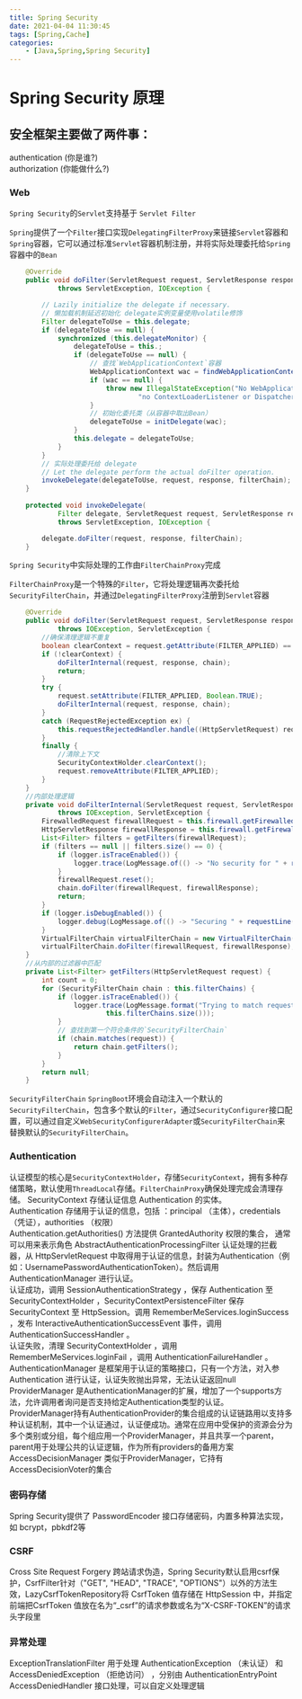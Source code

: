 ```yaml
---
title: Spring Security
date: 2021-04-04 11:30:45
tags: [Spring,Cache]
categories:
    - [Java,Spring,Spring Security]
---
```

Spring Security 原理
===
## 安全框架主要做了两件事：
authentication (你是谁?)  
authorization (你能做什么?)

### Web
`Spring Security`的`Servlet`支持基于 `Servlet Filter`

`Spring`提供了一个`Filter`接口实现`DelegatingFilterProxy`来链接`Servlet`容器和`Spring`容器，它可以通过标准`Servlet`容器机制注册，并将实际处理委托给`Spring`容器中的`Bean`
```java
	@Override
	public void doFilter(ServletRequest request, ServletResponse response, FilterChain filterChain)
			throws ServletException, IOException {

		// Lazily initialize the delegate if necessary.
		// 懒加载机制延迟初始化 delegate实例变量使用volatile修饰
		Filter delegateToUse = this.delegate;
		if (delegateToUse == null) {
			synchronized (this.delegateMonitor) {
				delegateToUse = this.;
				if (delegateToUse == null) {
					// 查找`WebApplicationContext`容器
					WebApplicationContext wac = findWebApplicationContext();
					if (wac == null) {
						throw new IllegalStateException("No WebApplicationContext found: " +
								"no ContextLoaderListener or DispatcherServlet registered?");
					}
					// 初始化委托类（从容器中取出Bean）
					delegateToUse = initDelegate(wac);
				}
				this.delegate = delegateToUse;
			}
		}
		// 实际处理委托给 delegate
		// Let the delegate perform the actual doFilter operation.
		invokeDelegate(delegateToUse, request, response, filterChain);
	}
	
	protected void invokeDelegate(
			Filter delegate, ServletRequest request, ServletResponse response, FilterChain filterChain)
			throws ServletException, IOException {

		delegate.doFilter(request, response, filterChain);
	}
```

`Spring Security`中实际处理的工作由`FilterChainProxy`完成

`FilterChainProxy`是一个特殊的`Filter`，它将处理逻辑再次委托给`SecurityFilterChain`，并通过`DelegatingFilterProxy`注册到`Servlet`容器
```java
	@Override
	public void doFilter(ServletRequest request, ServletResponse response, FilterChain chain)
			throws IOException, ServletException {
		//确保清理逻辑不重复
		boolean clearContext = request.getAttribute(FILTER_APPLIED) == null;
		if (!clearContext) {
			doFilterInternal(request, response, chain);
			return;
		}
		try {
			request.setAttribute(FILTER_APPLIED, Boolean.TRUE);
			doFilterInternal(request, response, chain);
		}
		catch (RequestRejectedException ex) {
			this.requestRejectedHandler.handle((HttpServletRequest) request, (HttpServletResponse) response, ex);
		}
		finally {
			//清除上下文
			SecurityContextHolder.clearContext();
			request.removeAttribute(FILTER_APPLIED);
		}
	}
	//内部处理逻辑
	private void doFilterInternal(ServletRequest request, ServletResponse response, FilterChain chain)
			throws IOException, ServletException {
		FirewalledRequest firewallRequest = this.firewall.getFirewalledRequest((HttpServletRequest) request);
		HttpServletResponse firewallResponse = this.firewall.getFirewalledResponse((HttpServletResponse) response);
		List<Filter> filters = getFilters(firewallRequest);
		if (filters == null || filters.size() == 0) {
			if (logger.isTraceEnabled()) {
				logger.trace(LogMessage.of(() -> "No security for " + requestLine(firewallRequest)));
			}
			firewallRequest.reset();
			chain.doFilter(firewallRequest, firewallResponse);
			return;
		}
		if (logger.isDebugEnabled()) {
			logger.debug(LogMessage.of(() -> "Securing " + requestLine(firewallRequest)));
		}
		VirtualFilterChain virtualFilterChain = new VirtualFilterChain(firewallRequest, chain, filters);
		virtualFilterChain.doFilter(firewallRequest, firewallResponse);
	}
    //从内部的过滤器中匹配
	private List<Filter> getFilters(HttpServletRequest request) {
		int count = 0;
		for (SecurityFilterChain chain : this.filterChains) {
			if (logger.isTraceEnabled()) {
				logger.trace(LogMessage.format("Trying to match request against %s (%d/%d)", chain, ++count,
						this.filterChains.size()));
			}
			// 查找到第一个符合条件的`SecurityFilterChain`
			if (chain.matches(request)) {
				return chain.getFilters();
			}
		}
		return null;
	}
```
`SecurityFilterChain`
`SpringBoot`环境会自动注入一个默认的`SecurityFilterChain`，包含多个默认的`Filter`，通过`SecurityConfigurer`接口配置，可以通过自定义`WebSecurityConfigurerAdapter`或`SecurityFilterChain`来替换默认的`SecurityFilterChain`。

### Authentication
认证模型的核心是`SecurityContextHolder`，存储`SecurityContext`，拥有多种存储策略，默认使用`ThreadLocal`存储。`FilterChainProxy`确保处理完成会清理存储。 
 SecurityContext 
存储认证信息 Authentication 的实体。  
 Authentication 
存储用于认证的信息，包括 ：principal （主体），credentials （凭证），authorities （权限）  
  Authentication.getAuthorities() 方法提供 GrantedAuthority 权限的集合， 通常可以用来表示角色
 AbstractAuthenticationProcessingFilter
认证处理的拦截器，从 HttpServletRequest 中取得用于认证的信息，封装为Authentication（例如：UsernamePasswordAuthenticationToken）。然后调用  AuthenticationManager 进行认证。  
  认证成功，调用 SessionAuthenticationStrategy ，保存 Authentication 至 SecurityContextHolder ，SecurityContextPersistenceFilter 保存 SecurityContext 至 HttpSession。调用 RememberMeServices.loginSuccess ，发布 InteractiveAuthenticationSuccessEvent 事件，调用 AuthenticationSuccessHandler 。  
  认证失败，清理 SecurityContextHolder ，调用 RememberMeServices.loginFail ，调用 AuthenticationFailureHandler 。
 AuthenticationManager
是框架用于认证的策略接口，只有一个方法，对入参 Authentication 进行认证，认证失败抛出异常，无法认证返回null
 ProviderManager
是AuthenticationManager的扩展，增加了一个supports方法，允许调用者询问是否支持给定Authentication类型的认证。ProviderManager持有AuthenticationProvider的集合组成的认证链路用以支持多种认证机制，其中一个认证通过，认证便成功。通常在应用中受保护的资源会分为多个类别或分组，每个组应用一个ProviderManager，并且共享一个parent，parent用于处理公共的认证逻辑，作为所有providers的备用方案
 AccessDecisionManager
类似于ProviderManager，它持有AccessDecisionVoter的集合

### 密码存储
Spring Security提供了 PasswordEncoder 接口存储密码，内置多种算法实现，如 bcrypt，pbkdf2等

### CSRF
Cross Site Request Forgery 跨站请求伪造，Spring Security默认启用csrf保护，CsrfFilter针对（"GET", "HEAD", "TRACE", "OPTIONS"）以外的方法生效，LazyCsrfTokenRepository将 CsrfToken 值存储在 HttpSession 中，并指定前端把CsrfToken 值放在名为“_csrf”的请求参数或名为“X-CSRF-TOKEN”的请求头字段里

### 异常处理
ExceptionTranslationFilter 用于处理 AuthenticationException （未认证） 和 AccessDeniedException （拒绝访问） ，分别由 AuthenticationEntryPoint AccessDeniedHandler 接口处理，可以自定义处理逻辑